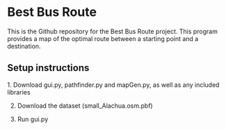 <H1> Best Bus Route </h1>
This is the Github repository for the Best Bus Route project. This program provides a map of the optimal route between a starting point and a destination.

<h2> Setup instructions </h2>
1. Download gui.py, pathfinder.py and mapGen.py, as well as any included libraries

2. Download the dataset (small_Alachua.osm.pbf)
  
3. Run gui.py

